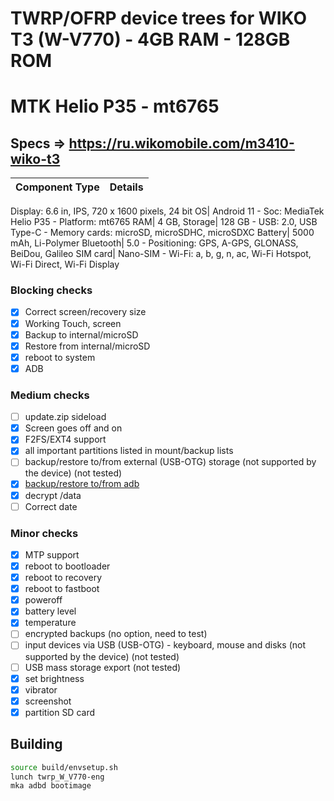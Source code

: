 # TWRP/OFRP device trees for WIKO T3 (W-V770) - 4GB RAM - 128GB ROM
# MTK Helio P35 - mt6765
## Specs => https://ru.wikomobile.com/m3410-wiko-t3
Component Type | Details
-------:|:-------------------------
Display: 6.6 in, IPS, 720 x 1600 pixels, 24 bit
OS| Android 11 - Soc: MediaTek Helio P35 - Platform: mt6765
RAM| 4 GB, 
Storage| 128 GB - USB: 2.0, USB Type-C - Memory cards: microSD, microSDHC, microSDXC
Battery| 5000 mAh, Li-Polymer
Bluetooth| 5.0 - Positioning: GPS, A-GPS, GLONASS, BeiDou, Galileo
SIM card| Nano-SIM - Wi-Fi: a, b, g, n, ac, Wi-Fi Hotspot, Wi-Fi Direct, Wi-Fi Display

### Blocking checks

- [x] Correct screen/recovery size
- [x] Working Touch, screen
- [x] Backup to internal/microSD
- [x] Restore from internal/microSD
- [x] reboot to system
- [x] ADB

### Medium checks

- [ ] update.zip sideload
- [x] Screen goes off and on
- [x] F2FS/EXT4 support
- [x] all important partitions listed in mount/backup lists
- [ ] backup/restore to/from external (USB-OTG) storage (not supported by the device) (not tested)
- [x] [backup/restore to/from adb](https://gerrit.omnirom.org/#/c/15943/)
- [x] decrypt /data
- [ ] Correct date

### Minor checks

- [x] MTP support
- [x] reboot to bootloader
- [x] reboot to recovery
- [x] reboot to fastboot
- [x] poweroff
- [x] battery level
- [x] temperature
- [ ] encrypted backups (no option, need to test)
- [ ] input devices via USB (USB-OTG) - keyboard, mouse and disks (not supported by the device) (not tested)
- [ ] USB mass storage export (not tested)
- [x] set brightness
- [x] vibrator
- [x] screenshot
- [x] partition SD card

## Building

```bash
source build/envsetup.sh
lunch twrp_W_V770-eng
mka adbd bootimage
```

